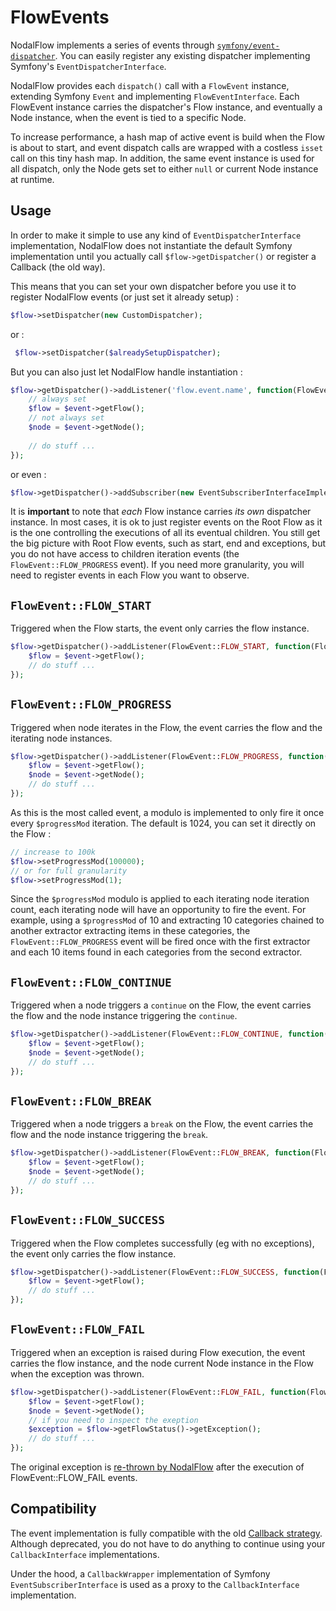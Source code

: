 # FlowEvents

NodalFlow implements a series of events through [`symfony/event-dispatcher`](https://symfony.com/doc/current/components/event_dispatcher.html). You can easily register any existing dispatcher implementing Symfony's `EventDispatcherInterface`.

NodalFlow provides each `dispatch()` call with a `FlowEvent` instance, extending Symfony `Event` and implementing `FlowEventInterface`. Each FlowEvent instance carries the dispatcher's Flow instance, and eventually a Node instance, when the event is tied to a specific Node.

To increase performance, a hash map of active event is build when the Flow is about to start, and event dispatch calls are wrapped with a costless `isset` call on this tiny hash map.
In addition, the same event instance is used for all dispatch, only the Node gets set to either `null` or current Node instance at runtime.

## Usage

In order to make it simple to use any kind of `EventDispatcherInterface` implementation, NodalFlow does not instantiate the default Symfony implementation until you actually call `$flow->getDispatcher()` or register a Callback (the old way). 

This means that you can set your own dispatcher before you use it to register NodalFlow events (or just set it already setup) :

```php
$flow->setDispatcher(new CustomDispatcher);
```

or : 

```php
 $flow->setDispatcher($alreadySetupDispatcher);
```
  
But you can also just let NodalFlow handle instantiation :

```php
$flow->getDispatcher()->addListener('flow.event.name', function(FlowEventInterface $event) {
    // always set 
    $flow = $event->getFlow();
    // not always set
    $node = $event->getNode();
    
    // do stuff ...
});
```

or even : 

```php
$flow->getDispatcher()->addSubscriber(new EventSubscriberInterfaceImplementation());
```

It is **important** to note that _each_ Flow instance carries _its own_ dispatcher instance. In most cases, it is ok to just register events on the Root Flow as it is the one controlling the executions of all its eventual children. You still get the big picture with Root Flow events, such as start, end and exceptions, but you do not have access to children iteration events (the `FlowEvent::FLOW_PROGRESS` event).
If you need more granularity, you will need to register events in each Flow you want to observe.

## `FlowEvent::FLOW_START`

Triggered when the Flow starts, the event only carries the flow instance.

```php
$flow->getDispatcher()->addListener(FlowEvent::FLOW_START, function(FlowEventInterface $event) {
    $flow = $event->getFlow();
    // do stuff ...
});
```

## `FlowEvent::FLOW_PROGRESS`

Triggered when node iterates in the Flow, the event carries the flow and the iterating node instances. 

```php
$flow->getDispatcher()->addListener(FlowEvent::FLOW_PROGRESS, function(FlowEventInterface $event) {
    $flow = $event->getFlow();
    $node = $event->getNode();
    // do stuff ...
});
```

As this is the most called event, a modulo is implemented to only fire it once every `$progressMod` iteration. The default is 1024, you can set it directly on the Flow :

```php
// increase to 100k
$flow->setProgressMod(100000);
// or for full granularity
$flow->setProgressMod(1);
```

Since the `$progressMod` modulo is applied to each iterating node iteration count, each iterating node will have an opportunity to fire the event. 
For example, using a `$progressMod` of 10 and extracting 10 categories chained to another extractor extracting items in these categories, the `FlowEvent::FLOW_PROGRESS` event will be fired once with the first extractor and each 10 items found in each categories from the second extractor.

## `FlowEvent::FLOW_CONTINUE`

Triggered when a node triggers a `continue` on the Flow, the event carries the flow and the node instance triggering the `continue`. 

```php
$flow->getDispatcher()->addListener(FlowEvent::FLOW_CONTINUE, function(FlowEventInterface $event) {
    $flow = $event->getFlow();
    $node = $event->getNode();
    // do stuff ...
});
```

## `FlowEvent::FLOW_BREAK`

Triggered when a node triggers a `break` on the Flow, the event carries the flow and the node instance triggering the `break`. 

```php
$flow->getDispatcher()->addListener(FlowEvent::FLOW_BREAK, function(FlowEventInterface $event) {
    $flow = $event->getFlow();
    $node = $event->getNode();
    // do stuff ...
});
```

## `FlowEvent::FLOW_SUCCESS`

Triggered when the Flow completes successfully (eg with no exceptions), the event only carries the flow instance.

```php
$flow->getDispatcher()->addListener(FlowEvent::FLOW_SUCCESS, function(FlowEventInterface $event) {
    $flow = $event->getFlow();
    // do stuff ...
});
```

## `FlowEvent::FLOW_FAIL`

Triggered when an exception is raised during Flow execution, the event carries the flow instance, and the node current Node instance in the Flow when the exception was thrown.

```php
$flow->getDispatcher()->addListener(FlowEvent::FLOW_FAIL, function(FlowEventInterface $event) {
    $flow = $event->getFlow();
    $node = $event->getNode();
    // if you need to inspect the exeption 
    $exception = $flow->getFlowStatus()->getException();
    // do stuff ...
});
```

The original exception is [re-thrown by NodalFlow](exceptions.md) after the execution of FlowEvent::FLOW_FAIL events.

## Compatibility

The event implementation is fully compatible with the old [Callback strategy](callbacks.md). Although deprecated, you do not have to do anything to continue using your `CallbackInterface` implementations.

Under the hood, a `CallbackWrapper` implementation of Symfony `EventSubscriberInterface` is used as a proxy to the `CallbackInterface` implementation.

